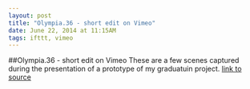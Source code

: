 ```yaml
---
layout: post
title: "Olympia.36 - short edit on Vimeo"
date: June 22, 2014 at 11:15AM
tags: ifttt, vimeo
---
```

##Olympia.36 - short edit on Vimeo
These are a few scenes captured during the presentation of a prototype of my graduatuin project.
[link to source](http://ift.tt/1pqMeSh) 
